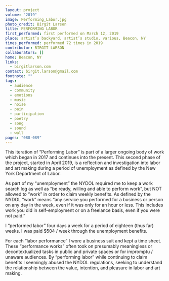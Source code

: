 ```yaml
---
layout: project
volume: "2019"
image: Performing_Labor.jpg
photo_credit: Birgit Larson
title: PERFORMING LABOR
first_performed: first performed on March 12, 2019
place: artist’s backyard, artist’s studio, various, Beacon, NY
times_performed: performed 72 times in 2019
contributor: BIRGIT LARSON
collaborators: []
home: Beacon, NY
links:
  - birgitlarson.com
contact: birgit.larson@gmail.com
footnote: ""
tags:
  - audience
  - community
  - emotions
  - music
  - noise
  - pain
  - participation
  - poetry
  - song
  - sound
  - wall
pages: "088-089"
---
```


This iteration of “Performing Labor” is part of a larger ongoing body of work which began in 2017 and continues into the present. This second phase of the project, started in April 2019, is a reflection and investigation into labor and art making during a period of unemployment as defined by the New York Department of Labor.

As part of my “unemployment” the NYDOL required me to keep a work search log as well as “be ready, willing and able to perform work”, but NOT allowed to “work” in order to claim weekly benefits. As defined by the NYDOL “work” means “any service you performed for a business or person on any day in the week, even if it was only for an hour or less. This includes work you did in self-employment or on a freelance basis, even if you were not paid.”

I “performed labor” four days a week for a period of eighteen (thus far) weeks. I was paid $504 / week through the unemployment benefits.

For each “labor performance” I wore a business suit and kept a time sheet. These “performance works” often took on presumably meaningless or decontextualized tasks in public and private spaces or for impromptu / unaware audiences. By “performing labor” while continuing to claim benefits I seemingly abused the NYDOL regulations, seeking to understand the relationship between the value, intention, and pleasure in labor and art making.

